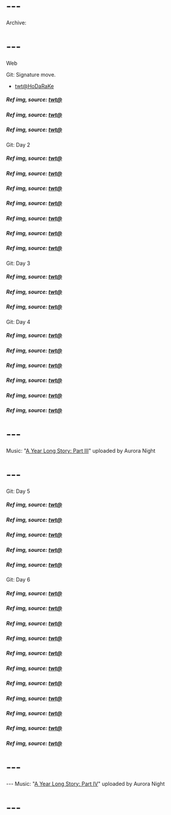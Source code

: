 # ---
Archive:
# ---

Web

Git: Signature move.

- [twt@HoDaRaKe](https://x.com/HoDaRaKe/status/1800884181108773266)

##### Ref img, source: [twt@](https://x.com/keiuzuki/status/1800913470558494861)
##### Ref img, source: [twt@](https://x.com/yurari_banri/status/1800639644620767293)
##### Ref img, source: [twt@](https://x.com/unicouniuni3/status/1800893035213156822)

Git: Day 2

##### Ref img, source: [twt@](https://x.com/tabakko/status/1801057217954631789)
##### Ref img, source: [twt@](https://x.com/aerisephs/status/1800876314276303125)
##### Ref img, source: [twt@](https://x.com/coffee2hai/status/1801008107662745761)
##### Ref img, source: [twt@](https://x.com/PeachMilky_Cos/status/1801031739206189419)
##### Ref img, source: [twt@](https://x.com/ito_ito_18/status/1801004300673720742)
##### Ref img, source: [twt@](https://x.com/hyxpk/status/1800955236980490569)
##### Ref img, source: [twt@](https://x.com/nzxt_cam/status/1801197875143348707)

Git: Day 3

##### Ref img, source: [twt@](https://x.com/Kuroneko__x/status/1801307726599045205)

##### Ref img, source: [twt@](https://x.com/HAL09999/status/1801561588173779323)
##### Ref img, source: [twt@](https://x.com/neorarty3/status/1801393311883698210)

Git: Day 4

##### Ref img, source: [twt@](https://x.com/NARAKATHEGAME/status/1801646000353763710)
##### Ref img, source: [twt@](https://x.com/depressionlesss/status/1801547627559006356)

##### Ref img, source: [twt@](https://x.com/Spideraxe30/status/1801708138078642301)
##### Ref img, source: [twt@](https://x.com/Spideraxe30/status/1801709684505588079)
##### Ref img, source: [twt@](https://x.com/Spideraxe30/status/1801564473796280333)

##### Ref img, source: [twt@](https://x.com/i/bookmarks?post_id=1801534547730792867)

# ---
Music: "[A Year Long Story: Part III](https://www.youtube.com/watch?v=76Pdg2-BpG0)" uploaded by Aurora Night
# ---

Git: Day 5

##### Ref img, source: [twt@](https://x.com/lusopps/status/1801607212302840087)
##### Ref img, source: [twt@](https://x.com/yurari_banri/status/1802134653878542357)
##### Ref img, source: [twt@](https://x.com/katsmuki/status/1801980748003459486)
##### Ref img, source: [twt@](https://x.com/khiawings/status/1801927392199385119)
##### Ref img, source: [twt@](https://x.com/mimi_aiart/status/1801902475601195131)

Git: Day 6

##### Ref img, source: [twt@](https://x.com/HoDaRaKe/status/1802347901252751687)
##### Ref img, source: [twt@](https://x.com/sasukedailydose/status/1802107907275661611)
##### Ref img, source: [twt@](https://x.com/dailyJinchuriki/status/1802029234887467469)

##### Ref img, source: [twt@](https://x.com/Kuroneko__x/status/1802388503914856469)
##### Ref img, source: [twt@](https://x.com/RinSS_HI/status/1802374736753651864)
##### Ref img, source: [twt@](https://x.com/BasedLIDA/status/1801919451383890037)
##### Ref img, source: [twt@](https://x.com/GifsAnime_/status/1802072174607708458)
##### Ref img, source: [twt@](https://x.com/Manim_Asg/status/1801964666375016596)

##### Ref img, source: [twt@](https://x.com/OnePieceDefend/status/1802115005464133830/photo/1)
##### Ref img, source: [twt@](https://x.com/george_10g/status/1802293742075777302)
##### Ref img, source: [twt@](https://x.com/HoDaRaKe/status/1802332803117519008)

# ---
--- Music: "[A Year Long Story: Part IV](https://www.youtube.com/watch?v=sZX0bhVOevE)" uploaded by Aurora Night
# ---
